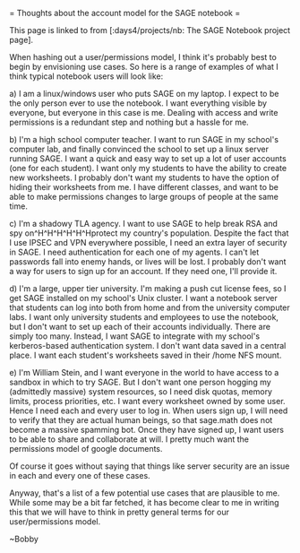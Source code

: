 = Thoughts about the account model for the SAGE notebook =

This page is linked to from  [:days4/projects/nb: The SAGE Notebook project page].

When hashing out a user/permissions model, I think it's probably best to begin by envisioning use cases. So here is a range of examples of what I think typical notebook users will look like:

a) I am a linux/windows user who puts SAGE on my laptop. I expect to be the only person ever to use the notebook. I want everything visible by everyone, but everyone in this case is me. Dealing with access and write permissions is a redundant step and nothing but a hassle for me.

b) I'm a high school computer teacher. I want to run SAGE in my school's computer lab, and finally convinced the school to set up a linux server running SAGE. I want a quick and easy way to set up a lot of user accounts (one for each student). I want only my students to have the ability to create new worksheets. I probably don't want my students to have the option of hiding their worksheets from me. I have different classes, and want to be able to make permissions changes to large groups of people at the same time.

c) I'm a shadowy TLA agency. I want to use SAGE to help break RSA and spy on^H^H^H^H^H^Hprotect my country's population. Despite the fact that I use IPSEC and VPN everywhere possible, I need an extra layer of security in SAGE. I need authentication for each one of my agents. I can't let passwords fall into enemy hands, or lives will be lost. I probably don't want a way for users to sign up for an account. If they need one, I'll provide it.

d) I'm a large, upper tier university. I'm making a push cut license fees, so I get SAGE installed on my school's Unix cluster. I want a notebook server that students can log into both from home and from the university computer labs. I want only university students and employees to use the notebook, but I don't want to set up each of their accounts individually. There are simply too many. Instead, I want SAGE to integrate with my school's kerberos-based authentication system. I don't want data saved in a central place. I want each student's worksheets saved in their /home NFS mount.

e) I'm William Stein, and I want everyone in the world to have access to a sandbox in which to try SAGE. But I don't want one person hogging my (admittedly massive) system resources, so I need disk quotas, memory limits, process priorities, etc. I want every worksheet owned by some user. Hence I need each and every user to log in. When users sign up, I will need to verify that they are actual human beings, so that sage.math does not become a massive spamming bot. Once they have signed up, I want users to be able to share and collaborate at will. I pretty much want the permissions model of google documents.

Of course it goes without saying that things like server security are an issue in each and every one of these cases.

Anyway, that's a list of a few potential use cases that are plausible to me. While some may be a bit far fetched, it has become clear to me in writing this that we will have to think in pretty general terms for our user/permissions model.

~Bobby
